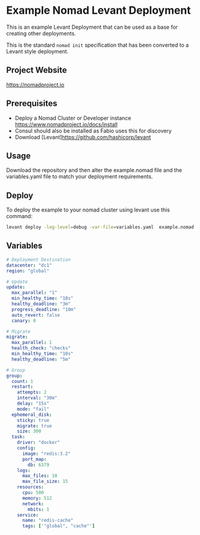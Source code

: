 # Example Nomad Levant Deployment
This is an example Levant Deployment that can be used as a base for creating other deployments.

This is the standard `nomad init` specification that has been converted to a Levant style deployment.

## Project Website
<https://nomadproject.io>

## Prerequisites

* Deploy a Nomad Cluster or Developer instance <https://www.nomadproject.io/docs/install>
* Consul should also be installed as Fabio uses this for discovery
* Download [Levant]<https://github.com/hashicorp/levant>

## Usage

Download the repository and then alter the example.nomad file and the variables.yaml file to match your deployment requirements.

## Deploy

To deploy the example to your nomad cluster using levant use this command:

```bash
levant deploy -log-level=debug -var-file=variables.yaml  example.nomad
```

## Variables
```yaml
# Deployment Destination
datacenter: "dc1"
region: "global"

# Update
update:
  max_parallel: "1"
  min_healthy_time: "10s"
  healthy_deadline: "3m"
  progress_deadline: "10m"
  auto_revert: false
  canary: 0

# Migrate
migrate:
  max_parallel: 1
  health_check: "checks"
  min_healthy_time: "10s"
  healthy_deadline: "5m"

# Group
group:
  count: 1
  restart:
    attempts: 2
    interval: "30m"
    delay: "15s"
    mode: "fail"
  ephemeral_disk:
    sticky: true
    migrate: true
    size: 300
  task:
    driver: "docker"
    config:
      image: "redis:3.2"
      port_map:
        db: 6379
    logs:
      max_files: 10
      max_file_size: 15
    resources:
      cpu: 500
      memory: 512
      network:
        mbits: 1
    service:
      name: "redis-cache"
      tags: ['"global", "cache"']

 ```
